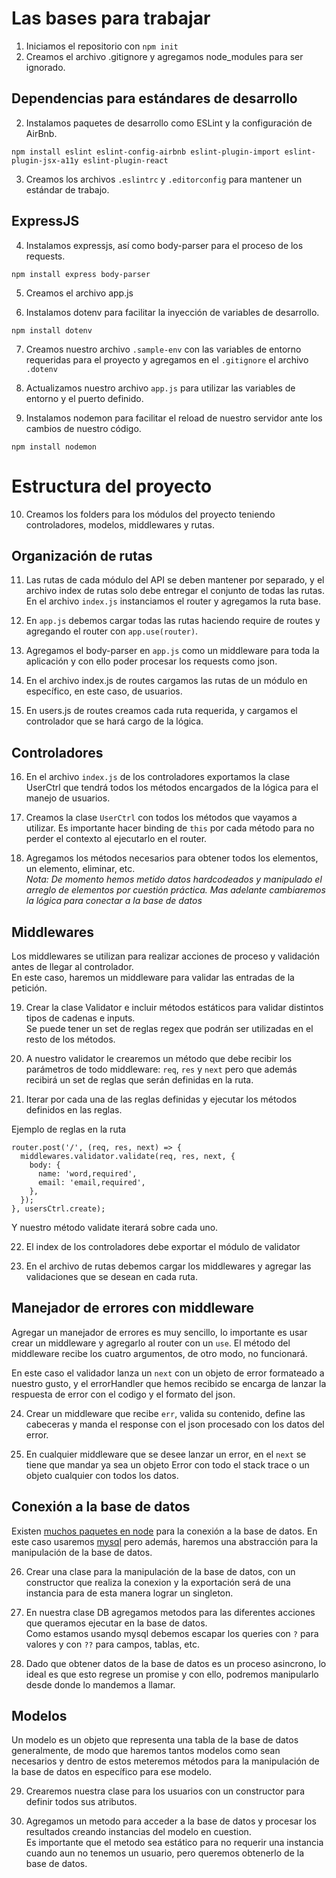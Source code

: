 # Las bases para trabajar

1. Iniciamos el repositorio con `npm init`
2. Creamos el archivo .gitignore y agregamos node_modules para ser ignorado.

## Dependencias para estándares de desarrollo

2. Instalamos paquetes de desarrollo como ESLint y la configuración de
AirBnb.

```
npm install eslint eslint-config-airbnb eslint-plugin-import eslint-plugin-jsx-a11y eslint-plugin-react
```

3. Creamos los archivos `.eslintrc` y `.editorconfig` para mantener un estándar de trabajo.

## ExpressJS

4. Instalamos expressjs, así como body-parser para el proceso de los requests.

```
npm install express body-parser
```

5. Creamos el archivo app.js

6. Instalamos dotenv para facilitar la inyección de variables de desarrollo.

```
npm install dotenv
```

7. Creamos nuestro archivo `.sample-env` con las variables de entorno requeridas para el proyecto y agregamos en el `.gitignore` el archivo `.dotenv`

8. Actualizamos nuestro archivo `app.js` para utilizar las variables de entorno y el puerto definido.

9. Instalamos nodemon para facilitar el reload de nuestro servidor ante los cambios de nuestro código.

```
npm install nodemon
```

# Estructura del proyecto

10. Creamos los folders para los módulos del proyecto teniendo controladores, modelos, middlewares y rutas.

## Organización de rutas

11. Las rutas de cada módulo del API se deben mantener por separado, y el archivo index de rutas solo debe entregar el conjunto de todas las rutas.  
En el archivo `index.js` instanciamos el router y agregamos la ruta base.

12. En `app.js` debemos cargar todas las rutas haciendo require de routes y agregando el router con `app.use(router)`.

13. Agregamos el body-parser en `app.js` como un middleware para toda la aplicación y con ello poder procesar los requests como json.

14. En el archivo index.js de routes cargamos las rutas de un módulo en específico, en este caso, de usuarios.

15. En users.js de routes creamos cada ruta requerida, y cargamos el controlador que se hará cargo de la lógica.

## Controladores

16. En el archivo `index.js` de los controladores exportamos la clase UserCtrl que tendrá todos los métodos encargados de la lógica para el manejo de usuarios.

17. Creamos la clase `UserCtrl` con todos los métodos que vayamos a utilizar. Es importante hacer binding de `this` por cada método para no perder el contexto al ejecutarlo en el router.

18. Agregamos los métodos necesarios para obtener todos los elementos, un elemento, eliminar, etc.  
*Nota: De momento hemos metido datos hardcodeados y manipulado el arreglo de elementos por cuestión práctica. Mas adelante cambiaremos la lógica para conectar a la base de datos*

## Middlewares

Los middlewares se utilizan para realizar acciones de proceso y validación antes de llegar al controlador.  
En este caso, haremos un middleware para validar las entradas de la petición.

19. Crear la clase Validator e incluir métodos estáticos para validar distintos tipos de cadenas e inputs.  
Se puede tener un set de reglas regex que podrán ser utilizadas en el resto de los métodos.

20. A nuestro validator le crearemos un método que debe recibir los parámetros de todo middleware: `req`, `res` y `next` pero que además recibirá un set de reglas que serán definidas en la ruta.

21. Iterar por cada una de las reglas definidas y ejecutar los métodos definidos en las reglas.

Ejemplo de reglas en la ruta
```
router.post('/', (req, res, next) => {
  middlewares.validator.validate(req, res, next, {
    body: {
      name: 'word,required',
      email: 'email,required',
    },
  });
}, usersCtrl.create);
```

Y nuestro método validate iterará sobre cada uno.

22. El index de los controladores debe exportar el módulo de validator

23. En el archivo de rutas debemos cargar los middlewares y agregar las validaciones que se desean en cada ruta.

## Manejador de errores con middleware

Agregar un manejador de errores es muy sencillo, lo importante es usar crear un middleware y agregarlo al router con un `use`. El método del middleware recibe los cuatro argumentos, de otro modo, no funcionará.  

En este caso el validador lanza un `next` con un objeto de error formateado a nuestro gusto, y el errorHandler que hemos recibido se encarga de lanzar la respuesta de error con el codigo y el formato del json.

24. Crear un middleware que recibe `err`, valida su contenido, define las cabeceras y manda el response con el json procesado con los datos del error.

25. En cualquier middleware que se desee lanzar un error, en el `next` se tiene que mandar ya sea un objeto Error con todo el stack trace o un objeto cualquier con todos los datos.

## Conexión a la base de datos

Existen [muchos paquetes en node](http://expressjs.com/es/guide/database-integration.html) para la conexión a la base de datos.
En este caso usaremos [mysql](https://github.com/felixge/node-mysql/) pero además, haremos una abstracción para la manipulación de la base de datos.

26. Crear una clase para la manipulación de la base de datos, con un constructor que realiza la conexion y la exportación será de una instancia para de esta manera lograr un singleton.

27. En nuestra clase DB agregamos metodos para las diferentes acciones que queramos ejecutar en la base de datos.  
Como estamos usando mysql debemos escapar los queries con `?` para valores y con `??` para campos, tablas, etc.

28. Dado que obtener datos de la base de datos es un proceso asincrono, lo ideal es que esto regrese un promise y con ello, podremos manipularlo desde donde lo mandemos a llamar.

## Modelos

Un modelo es un objeto que representa una tabla de la base de datos generalmente, de modo que haremos tantos modelos como sean necesarios y dentro de estos meteremos métodos para la manipulación de la base de datos en específico para ese modelo.

29. Crearemos nuestra clase para los usuarios con un constructor para definir todos sus atributos.

20. Agregamos un metodo para acceder a la base de datos y procesar los resultados creando instancias del modelo en cuestion.  
Es importante que el metodo sea estático para no requerir una instancia cuando aun no tenemos un usuario, pero queremos obtenerlo de la base de datos.
